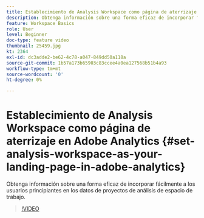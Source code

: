 ```yaml
---
title: Establecimiento de Analysis Workspace como página de aterrizaje en Adobe Analytics
description: Obtenga información sobre una forma eficaz de incorporar fácilmente a los usuarios principiantes en los datos de proyectos de análisis de espacio de trabajo.
feature: Workspace Basics
role: User
level: Beginner
doc-type: feature video
thumbnail: 25459.jpg
kt: 2364
exl-id: dc3adde2-be62-4c78-a047-849dd50a118a
source-git-commit: 1b57a173b65903c83ccee4a0ea127568b51b4a93
workflow-type: tm+mt
source-wordcount: '0'
ht-degree: 0%

---
```


# Establecimiento de Analysis Workspace como página de aterrizaje en Adobe Analytics {#set-analysis-workspace-as-your-landing-page-in-adobe-analytics}

Obtenga información sobre una forma eficaz de incorporar fácilmente a los usuarios principiantes en los datos de proyectos de análisis de espacio de trabajo.

>[!VIDEO](https://video.tv.adobe.com/v/25459/?quality=12)

